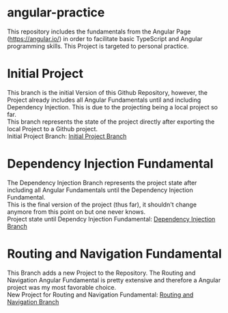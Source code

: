 # angular-practice
This repository includes the fundamentals from the Angular Page (https://angular.io/) in order to facilitate basic TypeScript and Angular programming skills. This Project is targeted to personal practice.

# Initial Project
This branch is the initial Version of this Github Repository, however, the Project already includes all Angular Fundamentals until and including Dependency Injection.
This is due to the projecting being a local project so far.  
This branch represents the state of the project directly after exporting the local Project to a Github project.  
Initial Project Branch: [Initial Project Branch]

# Dependency Injection Fundamental
The Dependency Injection Branch represents the project state after including all Angular Fundamentals until the Dependency Injection Fundamental.  
This is the final version of the project (thus far), it shouldn't change anymore from this point on but one never knows.  
Project state until Dependcy Injection Fundamental: [Dependency Injection Branch]

# Routing and Navigation Fundamental
This Branch adds a new Project to the Repository. The Routing and Navigation Angular Fundamental is pretty extensive and therefore a Angular project was my most favorable choice.  
New Project for Routing and Navigation Fundamental: [Routing and Navigation Branch] 

[Initial Project Branch]: https://github.com/MarianKorosec/angular-practice/tree/InitialProject
[Dependency Injection Branch]: https://github.com/MarianKorosec/angular-practice/tree/InitialProject
[Routing and Navigation Branch]: https://github.com/MarianKorosec/angular-practice/tree/RoutingAndNavigation
